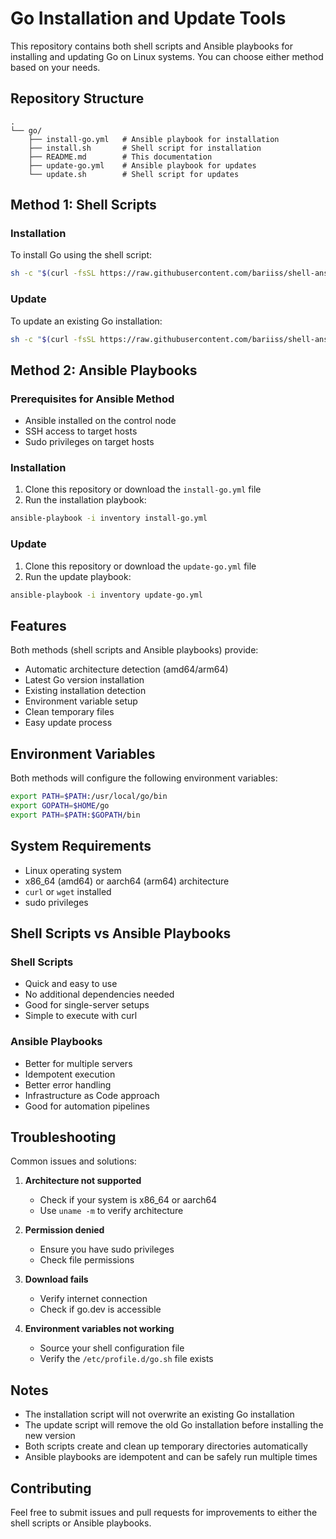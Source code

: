 # Go Installation and Update Tools

This repository contains both shell scripts and Ansible playbooks for installing and updating Go on Linux systems. You can choose either method based on your needs.

## Repository Structure

```
.
└── go/
    ├── install-go.yml   # Ansible playbook for installation
    ├── install.sh       # Shell script for installation
    ├── README.md        # This documentation
    ├── update-go.yml    # Ansible playbook for updates
    └── update.sh        # Shell script for updates
```

## Method 1: Shell Scripts

### Installation

To install Go using the shell script:

```bash
sh -c "$(curl -fsSL https://raw.githubusercontent.com/bariiss/shell-ansible/main/go/install.sh)"
```

### Update

To update an existing Go installation:

```bash
sh -c "$(curl -fsSL https://raw.githubusercontent.com/bariiss/shell-ansible/main/go/update.sh)"
```

## Method 2: Ansible Playbooks

### Prerequisites for Ansible Method

- Ansible installed on the control node
- SSH access to target hosts
- Sudo privileges on target hosts

### Installation

1. Clone this repository or download the `install-go.yml` file
2. Run the installation playbook:

```bash
ansible-playbook -i inventory install-go.yml
```

### Update

1. Clone this repository or download the `update-go.yml` file
2. Run the update playbook:

```bash
ansible-playbook -i inventory update-go.yml
```

## Features

Both methods (shell scripts and Ansible playbooks) provide:

- Automatic architecture detection (amd64/arm64)
- Latest Go version installation
- Existing installation detection
- Environment variable setup
- Clean temporary files
- Easy update process

## Environment Variables

Both methods will configure the following environment variables:

```bash
export PATH=$PATH:/usr/local/go/bin
export GOPATH=$HOME/go
export PATH=$PATH:$GOPATH/bin
```

## System Requirements

- Linux operating system
- x86_64 (amd64) or aarch64 (arm64) architecture
- `curl` or `wget` installed
- sudo privileges

## Shell Scripts vs Ansible Playbooks

### Shell Scripts
- Quick and easy to use
- No additional dependencies needed
- Good for single-server setups
- Simple to execute with curl

### Ansible Playbooks
- Better for multiple servers
- Idempotent execution
- Better error handling
- Infrastructure as Code approach
- Good for automation pipelines

## Troubleshooting

Common issues and solutions:

1. **Architecture not supported**
   - Check if your system is x86_64 or aarch64
   - Use `uname -m` to verify architecture

2. **Permission denied**
   - Ensure you have sudo privileges
   - Check file permissions

3. **Download fails**
   - Verify internet connection
   - Check if go.dev is accessible

4. **Environment variables not working**
   - Source your shell configuration file
   - Verify the `/etc/profile.d/go.sh` file exists

## Notes

- The installation script will not overwrite an existing Go installation
- The update script will remove the old Go installation before installing the new version
- Both scripts create and clean up temporary directories automatically
- Ansible playbooks are idempotent and can be safely run multiple times

## Contributing

Feel free to submit issues and pull requests for improvements to either the shell scripts or Ansible playbooks.